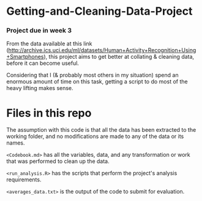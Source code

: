 # Getting-and-Cleaning-Data-Project
###  Project due in week 3

From the data available at this link (http://archive.ics.uci.edu/ml/datasets/Human+Activity+Recognition+Using+Smartphones), this project aims to get better at collating & cleaning data, before it can become useful.

Considering that I (& probably most others in my situation) spend an enormous amount of time on this task, getting a script to 
do most of the heavy lifting makes sense. 

# Files in this repo

The assumption with this code is that all the data has been extracted to the working folder, and no modifications are made to any of the data or its names.

`<Codebook.md>` has all the variables, data, and any transformation or work that was performed to clean up the data. 

`<run_analysis.R>` has the scripts that perform the project's analysis requirements. 

`<averages_data.txt>` is the output of the code to submit for evaluation.
